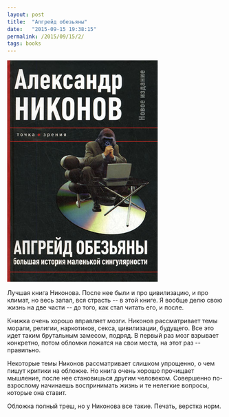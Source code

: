 ```yaml
---
layout: post
title:  "Апгрейд обезьяны"
date:   "2015-09-15 19:38:15"
permalink: /2015/09/15/2/
tags: books
---
```


![screenshot](/assets/static/monkey_up.jpg)

Лучшая книга Никонова. После нее были и про цивилизацию, и про климат,
но весь запал, вся страсть -- в этой книге. Я вообще делю свою жизнь
на две части -- до того, как стал читать его, и после.

Книжка очень хорошо вправляет мозги. Никонов рассматривает темы
морали, религии, наркотиков, секса, цивилизации, будущего. Все это
идет таким брутальным замесом, подряд. В первый раз мозг взрывает
конкретно, потом обломки ложатся на свои места, на этот раз --
правильно.

Некоторые темы Никонов рассматривает слишком упрощенно, о чем пишут
критики на обложке. Но книга очень хорошо прочищает мышление, после
нее становишься другим человеком. Совершенно по-взрослому начинаешь
воспринимать жизнь и те нелегкие вопросы, которые она ставит.

Обложка полный треш, но у Никонова все такие. Печать, верстка норм.
